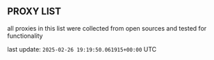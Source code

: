 ## PROXY LIST

all proxies in this list were collected from open sources and tested for functionality

last update: `2025-02-26 19:19:50.061915+00:00` UTC